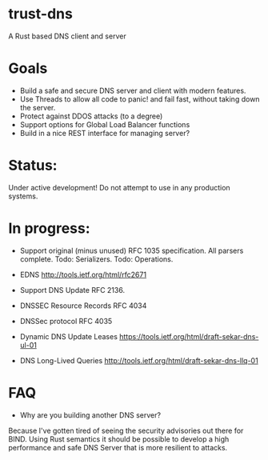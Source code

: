 # trust-dns
A Rust based DNS client and server

# Goals

- Build a safe and secure DNS server and client with modern features.
- Use Threads to allow all code to panic! and fail fast, without taking down
the server.
- Protect against DDOS attacks (to a degree)
- Support options for Global Load Balancer functions
- Build in a nice REST interface for managing server?

# Status:

Under active development! Do not attempt to use in any production systems.

# In progress:

- Support original (minus unused) RFC 1035 specification.
All parsers complete.
Todo: Serializers.
Todo: Operations.

- EDNS http://tools.ietf.org/html/rfc2671
- Support DNS Update RFC 2136.
- DNSSEC Resource Records RFC 4034
- DNSSec protocol RFC 4035
- Dynamic DNS Update Leases https://tools.ietf.org/html/draft-sekar-dns-ul-01
- DNS Long-Lived Queries http://tools.ietf.org/html/draft-sekar-dns-llq-01

# FAQ

- Why are you building another DNS server?

Because I've gotten tired of seeing the security advisories out there for BIND.
Using Rust semantics it should be possible to develop a high performance and
safe DNS Server that is more resilient to attacks.
